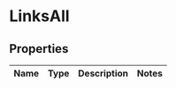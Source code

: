 # LinksAll

## Properties
Name | Type | Description | Notes
------------ | ------------- | ------------- | -------------
